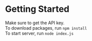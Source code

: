 
# Getting Started #

Make sure to get the API key. \
To download packages, run `npm install` \
To start server, run `node index.js`
